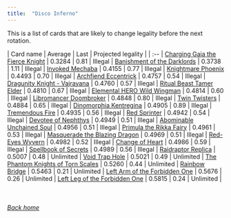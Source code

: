 ```yaml
---
title:  "Disco Inferno"
---
```


This is a list of cards that are likely to change legality before the next rotation.

| Card name | Average | Last | Projected legality |
| :-- |
[Charging Gaia the Fierce Knight](https://db.ygoprodeck.com/card/?search=Charging%20Gaia%20the%20Fierce%20Knight) | 0.3284 | 0.81 | Illegal |
[Banishment of the Darklords](https://db.ygoprodeck.com/card/?search=Banishment%20of%20the%20Darklords) | 0.3738 | 1.11 | Illegal |
[Invoked Mechaba](https://db.ygoprodeck.com/card/?search=Invoked%20Mechaba) | 0.4155 | 0.77 | Illegal |
[Knightmare Phoenix](https://db.ygoprodeck.com/card/?search=Knightmare%20Phoenix) | 0.4493 | 0.70 | Illegal |
[Archfiend Eccentrick](https://db.ygoprodeck.com/card/?search=Archfiend%20Eccentrick) | 0.4757 | 0.54 | Illegal |
[Dragunity Knight - Vajrayana](https://db.ygoprodeck.com/card/?search=Dragunity%20Knight%20-%20Vajrayana) | 0.4760 | 0.57 | Illegal |
[Ritual Beast Tamer Elder](https://db.ygoprodeck.com/card/?search=Ritual%20Beast%20Tamer%20Elder) | 0.4810 | 0.67 | Illegal |
[Elemental HERO Wild Wingman](https://db.ygoprodeck.com/card/?search=Elemental%20HERO%20Wild%20Wingman) | 0.4814 | 0.60 | Illegal |
[Libromancer Doombroker](https://db.ygoprodeck.com/card/?search=Libromancer%20Doombroker) | 0.4848 | 0.80 | Illegal |
[Twin Twisters](https://db.ygoprodeck.com/card/?search=Twin%20Twisters) | 0.4884 | 0.65 | Illegal |
[Dinomorphia Kentregina](https://db.ygoprodeck.com/card/?search=Dinomorphia%20Kentregina) | 0.4905 | 0.89 | Illegal |
[Tremendous Fire](https://db.ygoprodeck.com/card/?search=Tremendous%20Fire) | 0.4935 | 0.56 | Illegal |
[Red Sprinter](https://db.ygoprodeck.com/card/?search=Red%20Sprinter) | 0.4942 | 0.54 | Illegal |
[Devotee of Nephthys](https://db.ygoprodeck.com/card/?search=Devotee%20of%20Nephthys) | 0.4949 | 0.51 | Illegal |
[Abominable Unchained Soul](https://db.ygoprodeck.com/card/?search=Abominable%20Unchained%20Soul) | 0.4956 | 0.51 | Illegal |
[Primula the Rikka Fairy](https://db.ygoprodeck.com/card/?search=Primula%20the%20Rikka%20Fairy) | 0.4961 | 0.53 | Illegal |
[Masquerade the Blazing Dragon](https://db.ygoprodeck.com/card/?search=Masquerade%20the%20Blazing%20Dragon) | 0.4969 | 0.51 | Illegal |
[Red-Eyes Wyvern](https://db.ygoprodeck.com/card/?search=Red-Eyes%20Wyvern) | 0.4982 | 0.52 | Illegal |
[Change of Heart](https://db.ygoprodeck.com/card/?search=Change%20of%20Heart) | 0.4986 | 0.59 | Illegal |
[Spellbook of Secrets](https://db.ygoprodeck.com/card/?search=Spellbook%20of%20Secrets) | 0.4989 | 0.56 | Illegal |
[Raidraptor Replica](https://db.ygoprodeck.com/card/?search=Raidraptor%20Replica) | 0.5007 | 0.48 | Unlimited |
[Void Trap Hole](https://db.ygoprodeck.com/card/?search=Void%20Trap%20Hole) | 0.5021 | 0.49 | Unlimited |
[The Phantom Knights of Torn Scales](https://db.ygoprodeck.com/card/?search=The%20Phantom%20Knights%20of%20Torn%20Scales) | 0.5260 | 0.44 | Unlimited |
[Rainbow Bridge](https://db.ygoprodeck.com/card/?search=Rainbow%20Bridge) | 0.5463 | 0.21 | Unlimited |
[Left Arm of the Forbidden One](https://db.ygoprodeck.com/card/?search=Left%20Arm%20of%20the%20Forbidden%20One) | 0.5676 | 0.26 | Unlimited |
[Left Leg of the Forbidden One](https://db.ygoprodeck.com/card/?search=Left%20Leg%20of%20the%20Forbidden%20One) | 0.5815 | 0.24 | Unlimited |

<br>

###### [Back home](index)